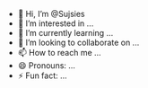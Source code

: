 - 👋 Hi, I’m @Sujsies
- 👀 I’m interested in ...
- 🌱 I’m currently learning ...
- 💞️ I’m looking to collaborate on ...
- 📫 How to reach me ...
- 😄 Pronouns: ...
- ⚡ Fun fact: ...

<!---
Sujsies/Sujsies is a ✨ special ✨ repository because its `README.md` (this file) appears on your GitHub profile.
You can click the Preview link to take a look at your changes.
--->
